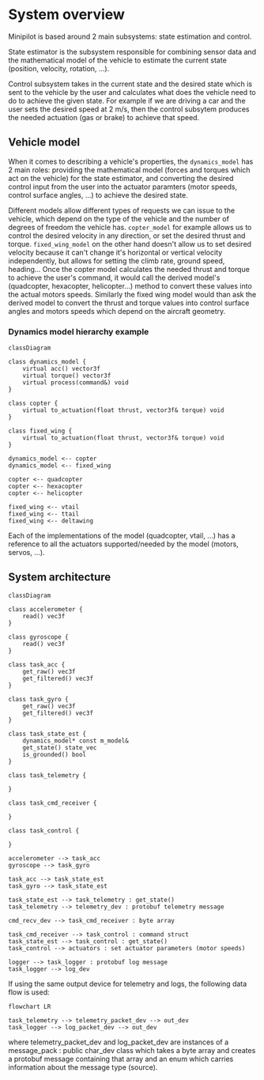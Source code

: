 # System overview
Minipilot is based around 2 main subsystems: state estimation and control.

State estimator is the subsystem responsible for combining sensor data and the mathematical model of the vehicle to estimate the current state (position, velocity, rotation, ...).

Control subsystem takes in the current state and the desired state which is sent to the vehicle by the user and calculates what does the vehicle need to do to achieve the given state. For example if we are driving a car and the user sets the desired speed at 2 m/s, then the control subsytem produces the needed actuation (gas or brake) to achieve that speed.

## Vehicle model
When it comes to describing a vehicle's properties, the `dynamics_model` has 2 main roles: providing the mathematical model (forces and torques which act on the vehicle) for the state estimator, and converting the desired control input from the user into the actuator paramters (motor speeds, control surface angles, ...) to achieve the desired state.

Different models allow different types of requests we can issue to the vehicle, which depend on the type of the vehicle and the number of degrees of freedom the vehicle has. `copter_model` for example allows us to control the desired velocity in any direction, or set the desired thrust and torque. `fixed_wing_model` on the other hand doesn't allow us to set desired velocity because it can't change it's horizontal or vertical velocity independently, but allows for setting the climb rate, ground speed, heading... Once the copter model calculates the needed thrust and torque to achieve the user's command, it would call the derived model's (quadcopter, hexacopter, helicopter...) method to convert these values into the actual motors speeds. Similarly the fixed wing model would than ask the derived model to convert the thrust and torque values into control surface angles and motors speeds which depend on the aircraft geometry.

### Dynamics model hierarchy example
```mermaid
classDiagram

class dynamics_model {
    virtual acc() vector3f
    virtual torque() vector3f
    virtual process(command&) void
}

class copter {
    virtual to_actuation(float thrust, vector3f& torque) void
}

class fixed_wing {
    virtual to_actuation(float thrust, vector3f& torque) void
}

dynamics_model <-- copter
dynamics_model <-- fixed_wing

copter <-- quadcopter
copter <-- hexacopter
copter <-- helicopter

fixed_wing <-- vtail
fixed_wing <-- ttail
fixed_wing <-- deltawing
```

Each of the implementations of the model (quadcopter, vtail, ...) has a reference to all the actuators supported/needed by the model (motors, servos, ...).

## System architecture

```mermaid
classDiagram

class accelerometer {
    read() vec3f
}

class gyroscope {
    read() vec3f
}

class task_acc {
    get_raw() vec3f
    get_filtered() vec3f
}

class task_gyro {
    get_raw() vec3f
    get_filtered() vec3f
}

class task_state_est {
    dynamics_model* const m_model&
    get_state() state_vec
    is_grounded() bool
}

class task_telemetry {
    
}

class task_cmd_receiver {
    
}

class task_control {
    
}

accelerometer --> task_acc
gyroscope --> task_gyro

task_acc --> task_state_est
task_gyro --> task_state_est

task_state_est --> task_telemetry : get_state()
task_telemetry --> telemetry_dev : protobuf telemetry message

cmd_recv_dev --> task_cmd_receiver : byte array

task_cmd_receiver --> task_control : command struct
task_state_est --> task_control : get_state()
task_control --> actuators : set actuator parameters (motor speeds)

logger --> task_logger : protobuf log message
task_logger --> log_dev
```

If using the same output device for telemetry and logs, the following data flow is used:

```mermaid
flowchart LR

task_telemetry --> telemetry_packet_dev --> out_dev
task_logger --> log_packet_dev --> out_dev
```

where telemetry_packet_dev and log_packet_dev are instances of a message_pack : public char_dev class which takes a byte array and creates a protobuf message containing that array and an enum which carries information about the message type (source).